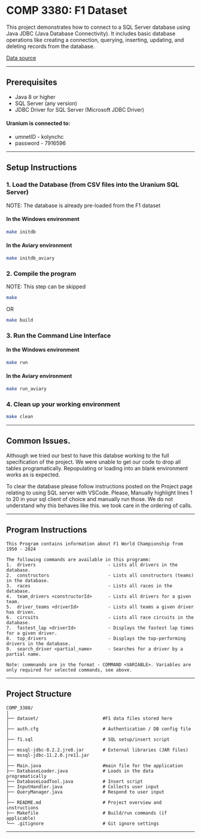 # COMP 3380: F1 Dataset

This project demonstrates how to connect to a SQL Server database using Java JDBC (Java Database Connectivity). It includes basic database operations like creating a connection, querying, inserting, updating, and deleting records from the database.

[Data source](https://www.kaggle.com/datasets/rohanrao/formula-1-world-championship-1950-2020?select=lap_times.csv)


---	


## Prerequisites
- Java 8 or higher
- SQL Server (any version)
- JDBC Driver for SQL Server (Microsoft JDBC Driver)

#### Uranium is connected to:
- umnetID - kolynchc
- password - 7916596

---



## Setup Instructions


### 1. Load the Database (from CSV files into the Uranium SQL Server)
NOTE: The database is already pre-loaded from the F1 dataset

#### In the Windows environment
```bash
make initdb
```

#### In the Aviary environment
```bash
make initdb_aviary
```



### 2. Compile the program
NOTE: This step can be skipped

```bash
make
```

OR

```bash
make build
```



### 3. Run the Command Line Interface

#### In the Windows environment
```bash
make run
```

#### In the Aviary environment
```bash
make run_aviary
```

### 4. Clean up your working environment


```bash
make clean
```


---

## Common Issues.

Although we tried our best to have this databse working to the full specification of the project. We were unable to get our code to drop all tables programatically. Repopulating or loading into an blank environment works as is expected.

To clear the database please follow instructions posted on the Project page relating to using SQL server with VSCode. Please, Manually highlight lines 1 to 20 in your sql client of choice and manually run those. We do not understand why this behaves like this. we took care in the ordering of calls.


---



## Program Instructions


```
This Program contains information about F1 World Championship from 1950 - 2024

The following commands are available in this programm:
1.  drivers                           - Lists all drivers in the database.
2.  constructors                      - Lists all constructors (teams) in the database.
3.  races                             - Lists all races in the database.
4.  team_drivers <constructorId>      - Lists all drivers for a given team.
5.  driver_teams <driverId>           - Lists all teams a given driver has driven.
6.  circuits                          - Lists all race circuits in the database.
7.  fastest_lap <driverId>            - Displays the fastest lap times for a given driver.
8.  top_drivers                       - Displays the top-performing drivers in the database.
9.  search_driver <partial_name>      - Searches for a driver by a partial name.

Note: commnands are in the format - COMMAND <VARIABLE>. Variables are only required for selected commands, see above.
```



---



## Project Structure


```
COMP_3380/
│
├── dataset/                        #F1 data files stored here
│
├── auth.cfg                        # Authentication / DB config file
│
├── f1.sql                          # SQL setup/insert script
│
├── mssql-jdbc-8.2.2.jre8.jar       # External libraries (JAR files)
├── mssql-jdbc-11.2.0.jre11.jar
│
├── Main.java                       #main file for the application
├── DatabaseLoader.java             # Loads in the data programatically
├── DatabaseLoadTool.java           # Insert script
├── InputHandler.java               # Collects user input
├── QueryManager.java               # Respond to user input
│
├── README.md                       # Project overview and instructions
├── Makefile                        # Build/run commands (if applicable)
└── .gitignore                      # Git ignore settings
```

---
